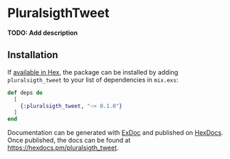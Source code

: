 # PluralsigthTweet

**TODO: Add description**

## Installation

If [available in Hex](https://hex.pm/docs/publish), the package can be installed
by adding `pluralsigth_tweet` to your list of dependencies in `mix.exs`:

```elixir
def deps do
  [
    {:pluralsigth_tweet, "~> 0.1.0"}
  ]
end
```

Documentation can be generated with [ExDoc](https://github.com/elixir-lang/ex_doc)
and published on [HexDocs](https://hexdocs.pm). Once published, the docs can
be found at <https://hexdocs.pm/pluralsigth_tweet>.

